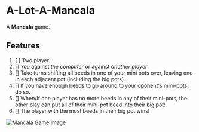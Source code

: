 # A-Lot-A-Mancala
A **Mancala** game. 
</br>
## Features

1. [ ] Two player. 
2. [] *You* against *the computer* or against *another player*.
3. [] Take turns shifting all beeds in one of your mini pots over, leaving one in each adjacent pot (including the big pots).
4. [] If you have enough beeds to go around to your oponent's mini-pots, do so.
5. [] When/if one player has no more beeds in any of their mini-pots, the other play can put all of their mini-pot beed into their big pot!
6. [] The player with the most beeds in their big pot wins!

![Mancala Game Image](http://www.adrcrafts.com/wp-content/uploads/2018/06/Mancala-boardclassic-wooden-toyplay-woodenwooden-game-7.jpg)
